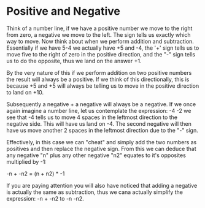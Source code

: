 # Positive and Negative

Think of a number line, if we have a positive number we move to the right from zero, a negative we move to the left. The sign tells us exactly which way to move. Now think about when we perform addition and subtraction. Essentially if we have 5-4 we actually have +5 and -4, the '+' sign tells us to move five to the right of zero in the positive direction, and the "-" sign tells us to do the opposite, thus we land on the answer +1.

By the very nature of this if we perform addition on two positive numbers the result will always be a positive. If we think of this directionally, this is because +5 and +5 will always be telling us to move in the positive direction to land on +10.

Subsequently a negative + a negative will always be a negative. If we once again imagine a number line, let us contemplate the expression: -4 -2 we see that -4 tells us to move 4 spaces in the leftmost direction to the negative side. This will have us land on -4. The second negative will then have us move another 2 spaces in the leftmost direction due to the "-" sign.

Effectively, in this case we can "cheat" and simply add the two numbers as positives and then replace the negative sign. From this we can deduce that any negative "n" plus any other negative "n2" equates to it's opposites multiplied by -1:

-n + -n2 = (n + n2) * -1

If you are paying attention you will also have noticed that adding a negative is actually the same as subtraction, thus we cana actually simplify the expression: -n + -n2
to -n -n2.
